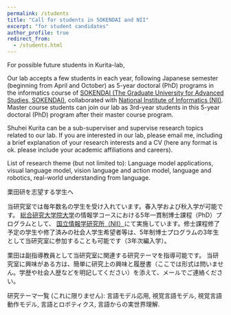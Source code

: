 ```yaml
---
permalink: /students
title: "Call for students in SOKENDAI and NII"
excerpt: "for student candidates"
author_profile: true
redirect_from:
  - /students.html
---
```


For possible future students in Kurita-lab,

Our lab accepts a few students in each year, following Japanese semester (beginning from April and October) as 5-year doctoral (PhD) programs in the informatics course of [SOKENDAI (The Graduate University for Advanced Studies, SOKENDAI)](https://www.soken.ac.jp/en/admission/), collaborated with [National Institute of Informatics (NII)](https://www.nii.ac.jp/graduate/en/). Master course students can join our lab as 3rd-year students in this 5-year doctoral (PhD)  program after their master course program.

Shuhei Kurita can be a sub-superviser and supervise research topics related to our lab.
If you are interested in our lab, please email me, including a brief explanation of your research interests and a CV (here any format is ok. please include your academic affiliations and careers).

List of research theme (but not limited to): Language model applications, visual language model, vision language and action model, language and robotics, real-world understanding from language.


栗田研を志望する学生へ

当研究室では毎年数名の学生を受け入れています。春入学および秋入学が可能です。
[総合研究大学院大学](https://www.soken.ac.jp/admission/)の情報学コースにおける5年一貫制博士課程（PhD）プログラムとして、
[国立情報学研究所（NII）](https://www.nii.ac.jp/graduate)にて実施しています。修士課程修了予定の学生や修了済みの社会人学生希望者等は、5年制博士プログラムの3年生として当研究室に参加することも可能です（3年次編入学）。

栗田は副指導教員として当研究室に関連する研究テーマを指導可能です。
当研究室に興味がある方は、簡単に研究上の興味と履歴書（ここでは形式は問いません。学歴や社会人歴などを明記してください）を添えて、メールでご連絡ください。

研究テーマ一覧 (これに限りません): 言語モデル応用, 視覚言語モデル, 視覚言語動作モデル, 言語とロボティクス, 言語からの実世界理解.
